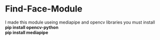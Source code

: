 # Find-Face-Module
I made this module useing mediapipe and opencv libraries 
you must install <br>
<b>pip install opencv-python<b> <br>
<b>pip install mediapipe<b> 
